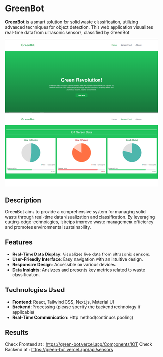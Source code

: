 # GreenBot

**GreenBot** is a smart solution for solid waste classification, utilizing advanced techniques for object detection. This web application visualizes real-time data from ultrasonic sensors, classified by GreenBot.

![Landing Page](/public/LandingPage.PNG)
![Sensor Feed](/public/IOT.PNG)

## Description

GreenBot aims to provide a comprehensive system for managing solid waste through real-time data visualization and classification. By leveraging cutting-edge technologies, it helps improve waste management efficiency and promotes environmental sustainability.

## Features

- **Real-Time Data Display**: Visualizes live data from ultrasonic sensors.
- **User-Friendly Interface**: Easy navigation with an intuitive design.
- **Responsive Design**: Accessible on various devices.
- **Data Insights**: Analyzes and presents key metrics related to waste classification.

## Technologies Used
- **Frontend**: React, Tailwind CSS, Next.js, Material UI
- **Backend**: Processing (please specify the backend technology if applicable)
- **Real-Time Communication**: Http method(continuos pooling)

## Results
Check Frontend at : https://green-bot.vercel.app/Components/IOT
Check Backend at : https://green-bot.vercel.app/api/sensors
